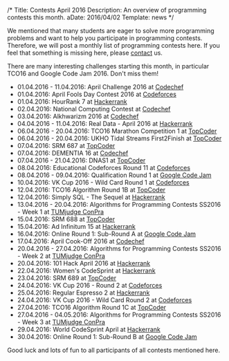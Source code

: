 /*
Title: Contests April 2016
Description: An overview of programming contests this month.
aDate: 2016/04/02
Template: news
*/

We mentioned that many students are eager to solve more programming problems and want to help you participate in programming contests. Therefore, we will post a monthly list of programming contests here. If you feel that something is missing here, please [contact](/contact) us.

There are many interesting challenges starting this month, in particular TCO16 and Google Code Jam 2016. Don't miss them!

* 01.04.2016 - 11.04.2016: April Challenge 2016 at [Codechef](https://www.codechef.com)
* 01.04.2016: April Fools Day Contest 2016 at [Codeforces](http://www.codeforces.com)
* 01.04.2016: HourRank 7 at [Hackerrank](https://www.hackerrank.com)
* 02.04.2016: National Computing Contest at [Codechef](https://www.codechef.com)
* 03.04.2016: Alkhwarizm 2016 at [Codechef](https://www.codechef.com)
* 04.04.2016 - 11.04.2016: Real Data - April 2016 at [Hackerrank](https://www.hackerrank.com)
* 06.04.2016 - 20.04.2016: TCO16 Marathon Competition 1 at [TopCoder](https://www.topcoder.com)
* 06.04.2016 - 20.04.2016: UKHO Tidal Streams First2Finish at [TopCoder](https://www.topcoder.com)
* 07.04.2016: SRM 687 at [TopCoder](https://www.topcoder.com)
* 07.04.2016: DEMENTIA 16 at [Codechef](https://www.codechef.com)
* 07.04.2016 - 21.04.2016: DNAS1 at [TopCoder](https://www.topcoder.com)
* 08.04.2016: Educational Codeforces Round 11 at [Codeforces](http://www.codeforces.com)
* 08.04.2016 - 09.04.2016: Qualification Round 1 at [Google Code Jam](https://code.google.com/codejam)
* 10.04.2016: VK Cup 2016 - Wild Card Round 1 at [Codeforces](http://www.codeforces.com)
* 12.04.2016: TCO16 Algorithm Round 1B at [TopCoder](https://www.topcoder.com)
* 12.04.2016: Simply SQL - The Sequel at [Hackerrank](https://www.hackerrank.com)
* 13.04.2016 - 20.04.2016: Algorithms for Programming Contests SS2016 - Week 1 at [TUMjudge ConPra](https://judge.in.tum.de/conpra/)
* 15.04.2016: SRM 688 at [TopCoder](https://www.topcoder.com)
* 15.04.2016: Ad Infinitum 15 at [Hackerrank](https://www.hackerrank.com)
* 16.04.2016: Online Round 1: Sub-Round A at [Google Code Jam](https://code.google.com/codejam)
* 17.04.2016: April Cook-Off 2016 at [Codechef](https://www.codechef.com)
* 20.04.2016 - 27.04.2016: Algorithms for Programming Contests SS2016 - Week 2 at [TUMjudge ConPra](https://judge.in.tum.de/conpra/)
* 20.04.2016: 101 Hack April 2016 at [Hackerrank](https://www.hackerrank.com)
* 22.04.2016: Women's CodeSprint at [Hackerrank](https://www.hackerrank.com)
* 23.04.2016: SRM 689 at [TopCoder](https://www.topcoder.com)
* 24.04.2016: VK Cup 2016 - Round 2 at [Codeforces](http://www.codeforces.com)
* 25.04.2016: Regular Espresso 2 at [Hackerrank](https://www.hackerrank.com)
* 24.04.2016: VK Cup 2016 - Wild Card Round 2 at [Codeforces](http://www.codeforces.com)
* 27.04.2016: TCO16 Algorithm Round 1C at [TopCoder](https://www.topcoder.com)
* 27.04.2016 - 04.05.2016: Algorithms for Programming Contests SS2016 - Week 3 at [TUMjudge ConPra](https://judge.in.tum.de/conpra/)
* 29.04.2016: World CodeSprint April at [Hackerrank](https://www.hackerrank.com)
* 30.04.2016: Online Round 1: Sub-Round B at [Google Code Jam](https://code.google.com/codejam)

Good luck and lots of fun to all participants of all contests mentioned here.

<!--
Sources:
https://judge.in.tum.de/contests
https://www.hackerrank.com/contests
https://www.codechef.com/contests
http://codeforces.com/contests
https://www.topcoder.com/community/events/
https://www.facebook.com/hackercup/
https://code.google.com/codejam/schedule.html
https://hashcode.withgoogle.com/
-->